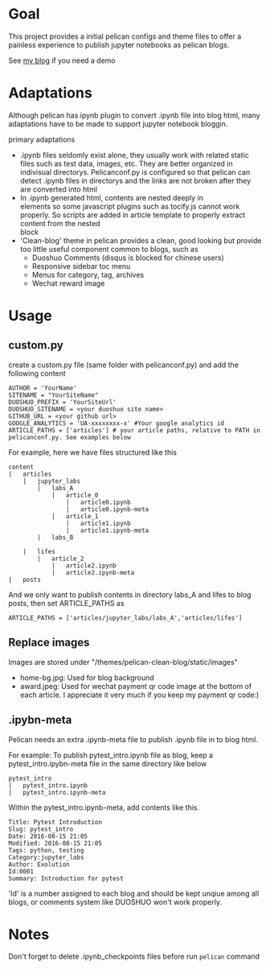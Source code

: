 # Goal
This project provides a initial pelican configs and theme files to offer a painless experience to publish jupyter notebooks as pelican blogs.

See [my blog](https://junjiecai.github.io) if you need a demo

# Adaptations
Although pelican has ipynb plugin to convert .ipynb file into blog html, many adaptations have to be made to support jupyter notebook bloggin.

primary adaptations

* .ipynb files seldomly exist alone, they usually work with related static files such as test data, images, etc. They are better organized in  indivisual directorys. Pelicanconf.py is configured so that pelican can detect .ipynb files in directorys and the links are not broken after they are converted into html
* In .ipynb generated html, contents are nested deeply in <div> elements so some javascript plugins such as tocify.js cannot work properly. So scripts are added in article template to properly extract content from the nested <div> block
* 'Clean-blog' theme in pelican provides a clean, good looking but provide too little useful component common to blogs, such as
    * Duoshuo Comments (disqus is blocked for chinese users)
    * Responsive sidebar toc menu
    * Menus for category, tag, archives
    * Wechat reward image

# Usage
## custom.py
create a custom.py file (same folder with pelicanconf.py) and add the following content
```
AUTHOR = 'YourName'
SITENAME = "YourSiteName"
DUOSHUO_PREFIX = 'YourSiteUrl'
DUOSHUO_SITENAME = <your duoshuo site name>
GITHUB_URL = <your github url>
GOOGLE_ANALYTICS = 'UA-xxxxxxxx-x' #Your google analytics id
ARTICLE_PATHS = ['articles'] # your article paths, relative to PATH in pelicanconf.py. See examples below

```

For example, here we have files structured like this

```
content
|   articles
    |   jupyter_labs
        |   labs_A
            |   article_0
                |   article0.ipynb
                |   article0.ipynb-meta
            |   article_1
                |   article1.ipynb
                |   article1.ipynb-meta
        |   labs_B

    |   lifes
        |   article_2
            |   article2.ipynb
            |   article2.ipynb-meta
|   posts
```

And we only want to publish contents in directory labs_A and lifes to blog posts, then set ARTICLE_PATHS as
```
ARTICLE_PATHS = ['articles/jupyter_labs/labs_A','articles/lifes']
```

## Replace images
Images are stored under "/themes/pelican-clean-blog/static/images"

* home-bg.jpg: Used for blog background
* award.jpeg: Used for wechat payment qr code image at the bottom of each article. I appreciate it very much if you keep my payment qr code:)

## .ipybn-meta
Pelican needs an extra .ipynb-meta file to publish .ipynb file in to blog html.

For example: 
To publish pytest_intro.ipynb file as blog, keep a pytest_intro.ipybn-meta file in the same directory like below

```
pytest_intro
|   pytest_intro.ipynb
|   pytest_intro.ipynb-meta
```

Within the pytest_intro.ipynb-meta, add contents like this.
```
Title: Pytest Introduction
Slug: pytest_intro
Date: 2016-08-15 21:05
Modified: 2016-08-15 21:05
Tags: python, testing
Category:jupyter_labs
Author: Exolution
Id:0001
Summary: Introduction for pytest
```

'Id' is a number assigned to each blog and should be kept unqiue among all blogs, or comments system like DUOSHUO won't work properly.



# Notes
Don't forget to delete .ipynb_checkpoints files before run ```pelican``` command
